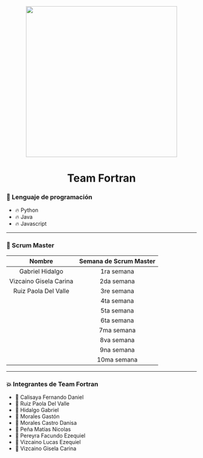 <div id="header" align="center">
    <img src="https://media.giphy.com/media/2IudUHdI075HL02Pkk/giphy.gif" width="400"/ autoplay>
    <br>
    <h1 align="center">
        Team Fortran
    </h1>
</div>


### :page_with_curl: Lenguaje de programación

- :fire: Python
- :fire: Java
- :fire: Javascript

---

### :dizzy: Scrum Master

| Nombre | Semana de Scrum Master |
|:---:|:---:|
| Gabriel Hidalgo  | 1ra semana |
| Vizcaino Gisela Carina | 2da semana  |
| Ruiz Paola Del Valle | 3re semana  |
|  |  4ta semana  |
|  |  5ta semana  |
|  |  6ta semana  |
|  |  7ma semana  |
|  |  8va semana  |
|  |  9na semana  |
|  |  10ma semana  |

---

### :collision: Integrantes de Team Fortran

- :star2: Calisaya Fernando Daniel
- :star2: Ruiz Paola Del Valle
- :star2: Hidalgo Gabriel 
- :star2: Morales Gastón
- :star2: Morales Castro Danisa 
- :star2: Peña Matías Nicolas
- :star2: Pereyra Facundo Ezequiel 
- :star2: Vizcaino Lucas Ezequiel
- :star2: Vizcaino Gisela Carina



